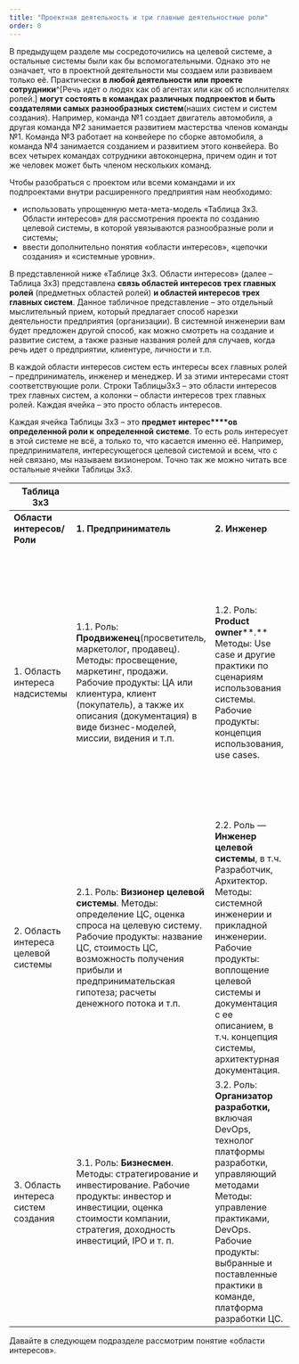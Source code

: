 ```yaml
---
title: "Проектная деятельность и три главные деятельностные роли"
order: 0
---
```




В предыдущем разделе мы сосредоточились на целевой системе, а остальные системы были как бы вспомогательными. Однако это не означает, что в проектной деятельности мы создаем или развиваем только её. Практически **в любой деятельности** **или** **проекте сотрудники**^[Речь идет о людях как об агентах или как об исполнителях ролей.] **могут состоять в командах различных** **подпроектов** **и быть создателями самых разнообразных систем**(наших систем и систем создания). Например, команда №1 создает двигатель автомобиля, а другая команда №2 занимается развитием мастерства членов команды №1. Команда №3 работает на конвейере по сборке автомобиля, а команда №4 занимается созданием и развитием этого конвейера. Во всех четырех командах сотрудники автоконцерна, причем один и тот же человек может быть членом нескольких команд.

Чтобы разобраться с проектом или всеми командами и их подпроектами внутри расширенного предприятия нам необходимо:

* использовать упрощенную мета-мета-модель «Таблица 3х3. Области интересов» для рассмотрения проекта по созданию целевой системы, в которой увязываются разнообразные роли и системы;
* ввести дополнительно понятия «области интересов», «цепочки создания» и «системные уровни».

В представленной ниже «Таблице 3х3. Области интересов» (далее – Таблица 3х3) представлена **связь областей интересов трех главных ролей** (предметных областей ролей) **и областей интересов трех главных систем**. Данное табличное представление – это отдельный мыслительный прием, который предлагает способ нарезки деятельности предприятия (организации). В системной инженерии вам будет предложен другой способ, как можно смотреть на создание и развитие систем, а также разные названия ролей для случаев, когда речь идет о предприятии, клиентуре, личности и т.п.

В каждой области интересов систем есть интересы всех главных ролей – предприниматель, инженер и менеджер. И за этими интересами стоят соответствующие роли. Строки Таблицы3х3 – это области интересов трех главных систем, а колонки – области интересов трех главных ролей. Каждая ячейка – это просто область интересов.

Каждая ячейка Таблицы 3х3 – это **предмет** **интерес****ов** **определенной роли к** **определенной** **системе**. То есть роль интересует в этой системе не всё, а только то, что касается именно её. Например, предпринимателя, интересующегося целевой системой и всем, что с ней связано, мы называем визионером. Точно так же можно читать все остальные ячейки Таблицы 3х3.

| Таблица 3х3 | | | |
| --- | --- | --- | --- |
| **Области интересов/Роли** | **1. Предприниматель** | **2. Инженер** | **3. Менеджер** |
| 1. Область интереса надсистемы | 1.1. Роль: **Продвиженец**(просветитель, маркетолог, продавец).  Методы: просвещение, маркетинг, продажи.  Рабочие продукты: ЦА или клиентура, клиент (покупатель), а также их описания (документация) в виде бизнес-моделей, миссии, видения и т.п. | 1.2. Роль: **Product** **owner****.**  Методы: Use case и другие практики по сценариям использования системы.  Рабочие продукты: концепция использования, use cases. | 1.3. Роль: **Менеджер по связям с окружением,** в том числе PR, GR, бренд менеджеры,  Методы: управление коммуникациями и связи с общественностью, брендирование, социальные связи и т.п., учеты для внешних ролей.  Рабочие продукты: лояльное окружение, публикации и пресс-релизы, финансовая отчетность и налоговая декларация. |
| 2. Область интереса целевой системы | 2.1. Роль: **Визионер целевой системы**.  Методы: определение ЦС, оценка спроса на целевую систему.  Рабочие продукты: название ЦС, стоимость ЦС, возможность получения прибыли и предпринимательская гипотеза; расчеты денежного потока и т.п. | 2.2. Роль — **Инженер целевой системы**, в т.ч. Разработчик, Архитектор.  Методы: системной инженерии и прикладной инженерии.  Рабочие продукты: воплощение целевой системы и документация с ее описанием, в т.ч. концепция системы, архитектурная документация. | 2.3. Роль: **Операционный менеджер**.  Методы: операционный менеджмент, логистика (комплектующие для ЦС и доставка ЦС до клиентов).  Рабочие продукты: выпущенные и доставленные до клиентов ЦС, полученная оплата, а также промежуточные рабочие продукты согласно плану работ. |
| 3. Область интереса систем создания | 3.1. Роль: **Бизнесмен**.  Методы: стратегирование и инвестирование.  Рабочие продукты: инвестор и инвестиции, оценка стоимости компании, стратегия, доходность инвестиций, IPO и т. п. | 3.2. Роль: **Организатор разработки,** включая DevOps, технолог платформы разработки, управляющий методами  Методы: управление практиками, DevOps.  Рабочие продукты: выбранные и поставленные практики в команде, платформа разработки ЦС. | 3.3. Роль: **Администратор,** включая ИТ-администратор,HR, финансовый директор, бухгалтер, логист, лидер.  Методы: администрирование и учет, лидерство.  Рабочие продукты: агенты, готовые и способные исполнить необходимые роли, необходимые ресурсы и готовые (исправные) к работе инструменты, управленческая отчетность. |

Давайте в следующем подразделе рассмотрим понятие «области интересов».

